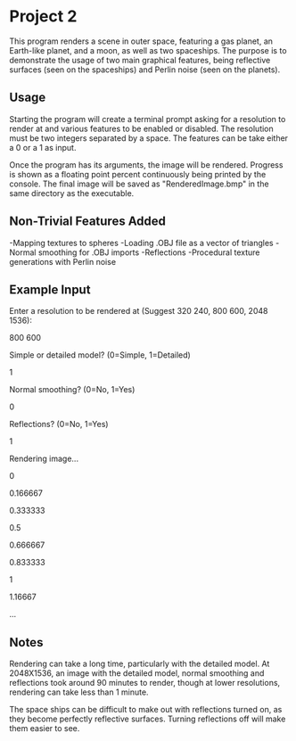 # Project 2

This program renders a scene in outer space, featuring a gas planet, an Earth-like planet, and a moon, as well as two spaceships. The purpose is to demonstrate the usage of two main graphical features, being reflective surfaces (seen on the spaceships) and Perlin noise (seen on the planets).

## Usage

Starting the program will create a terminal prompt asking for a resolution to render at and various features to be enabled or disabled.
The resolution must be two integers separated by a space.
The features can be take either a 0 or a 1 as input.

Once the program has its arguments, the image will be rendered. Progress is shown as a floating point percent continuously being printed by the console. The final image will be saved as "RenderedImage.bmp" in the same directory as the executable.

## Non-Trivial Features Added

-Mapping textures to spheres
-Loading .OBJ file as a vector of triangles
-Normal smoothing for .OBJ imports
-Reflections
-Procedural texture generations with Perlin noise

## Example Input

Enter a resolution to be rendered at (Suggest 320 240, 800 600, 2048 1536):

800 600

Simple or detailed model? (0=Simple, 1=Detailed)

1

Normal smoothing? (0=No, 1=Yes)


0

Reflections? (0=No, 1=Yes)

1

Rendering image...

0

0.166667

0.333333

0.5

0.666667

0.833333

1

1.16667

...

## Notes

Rendering can take a long time, particularly with the detailed model. At 2048X1536, an image with the detailed model, normal smoothing and reflections took around 90 minutes to render, though at lower resolutions, rendering can take less than 1 minute.

The space ships can be difficult to make out with reflections turned on, as they become perfectly reflective surfaces. Turning reflections off will make them easier to see.

